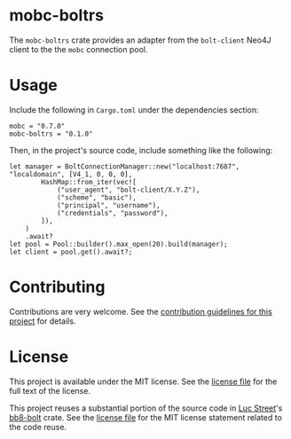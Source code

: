 # mobc-boltrs

The `mobc-boltrs` crate provides an adapter from the `bolt-client` Neo4J client to the the `mobc` connection pool.

# Usage

Include the following in `Cargo.toml` under the dependencies section:

```
mobc = "0.7.0"
mobc-boltrs = "0.1.0"
```

Then, in the project's source code, include something like the following:

```
let manager = BoltConnectionManager::new("localhost:7687", "localdomain", [V4_1, 0, 0, 0],
        HashMap::from_iter(vec![
            ("user_agent", "bolt-client/X.Y.Z"),
            ("scheme", "basic"),
            ("principal", "username"),
            ("credentials", "password"),
        ]),
    )
    .await?
let pool = Pool::builder().max_open(20).build(manager);
let client = pool.get().await?;
```

# Contributing

Contributions are very welcome. See the [contribution guidelines for this project](./CONTRIBUTING.md) for details.

# License

This project is available under the MIT license. See the [license file](./LICENSE.md) for the full text of the license.

This project reuses a substantial portion of the source code in [Luc Street](https://github.com/lucis-fluxum)'s [bb8-bolt](https://github.com/lucis-fluxum/bolt-rs/tree/master/bb8-bolt) crate. See the [license file](./LICENSE.md) for the MIT license statement related to the code reuse.
